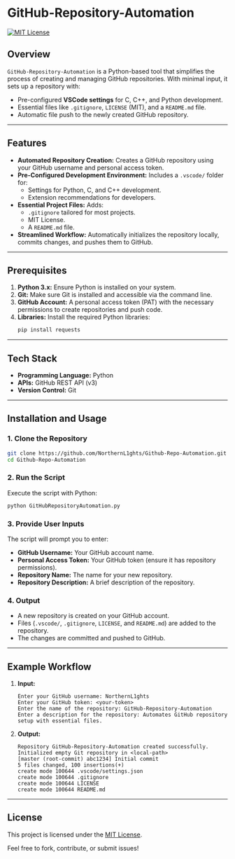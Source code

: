 
# GitHub-Repository-Automation

[![MIT License](https://img.shields.io/badge/license-MIT-blue.svg)](https://github.com/NorthernL1ghts/Github-Repo-Automation/blob/main/LICENSE)

## Overview
`GitHub-Repository-Automation` is a Python-based tool that simplifies the process of creating and managing GitHub repositories. With minimal input, it sets up a repository with:
- Pre-configured **VSCode settings** for C, C++, and Python development.
- Essential files like `.gitignore`, `LICENSE` (MIT), and a `README.md` file.
- Automatic file push to the newly created GitHub repository.

---

## Features
- **Automated Repository Creation:** Creates a GitHub repository using your GitHub username and personal access token.
- **Pre-Configured Development Environment:** Includes a `.vscode/` folder for:
  - Settings for Python, C, and C++ development.
  - Extension recommendations for developers.
- **Essential Project Files:** Adds:
  - `.gitignore` tailored for most projects.
  - MIT License.
  - A `README.md` file.
- **Streamlined Workflow:** Automatically initializes the repository locally, commits changes, and pushes them to GitHub.

---

## Prerequisites
1. **Python 3.x:** Ensure Python is installed on your system.
2. **Git:** Make sure Git is installed and accessible via the command line.
3. **GitHub Account:** A personal access token (PAT) with the necessary permissions to create repositories and push code.
4. **Libraries:** Install the required Python libraries:
   ```bash
   pip install requests
   ```

---

## Tech Stack
- **Programming Language:** Python
- **APIs:** GitHub REST API (v3)
- **Version Control:** Git

---

## Installation and Usage

### 1. Clone the Repository
```bash
git clone https://github.com/NorthernL1ghts/Github-Repo-Automation.git
cd Github-Repo-Automation
```

### 2. Run the Script
Execute the script with Python:
```bash
python GitHubRepositoryAutomation.py
```

### 3. Provide User Inputs
The script will prompt you to enter:
- **GitHub Username:** Your GitHub account name.
- **Personal Access Token:** Your GitHub token (ensure it has repository permissions).
- **Repository Name:** The name for your new repository.
- **Repository Description:** A brief description of the repository.

### 4. Output
- A new repository is created on your GitHub account.
- Files (`.vscode/`, `.gitignore`, `LICENSE`, and `README.md`) are added to the repository.
- The changes are committed and pushed to GitHub.

---

## Example Workflow

1. **Input:**
   ```
   Enter your GitHub username: NorthernL1ghts
   Enter your GitHub token: <your-token>
   Enter the name of the repository: GitHub-Repository-Automation
   Enter a description for the repository: Automates GitHub repository setup with essential files.
   ```

2. **Output:**
   ```
   Repository GitHub-Repository-Automation created successfully.
   Initialized empty Git repository in <local-path>
   [master (root-commit) abc1234] Initial commit
   5 files changed, 100 insertions(+)
   create mode 100644 .vscode/settings.json
   create mode 100644 .gitignore
   create mode 100644 LICENSE
   create mode 100644 README.md
   ```

---

## License
This project is licensed under the [MIT License](https://github.com/NorthernL1ghts/Github-Repo-Automation/blob/main/LICENSE).

Feel free to fork, contribute, or submit issues!
